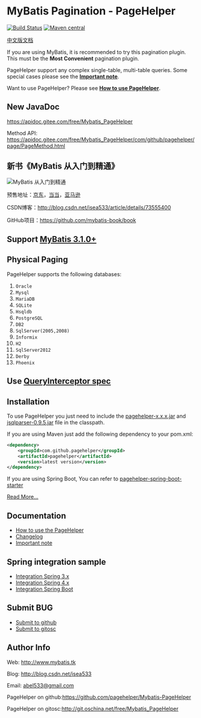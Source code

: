 # MyBatis Pagination - PageHelper

[![Build Status](https://travis-ci.org/pagehelper/Mybatis-PageHelper.svg?branch=master)](https://travis-ci.org/pagehelper/Mybatis-PageHelper)
[![Maven central](https://maven-badges.herokuapp.com/maven-central/com.github.pagehelper/pagehelper/badge.svg)](https://maven-badges.herokuapp.com/maven-central/com.github.pagehelper/pagehelper)

[中文版文档](https://github.com/pagehelper/Mybatis-PageHelper/blob/master/README_zh.md)

If you are using MyBatis, it is recommended to try this pagination plugin. 
This must be the **Most Convenient** pagination plugin.

PageHelper support any complex single-table, multi-table queries.
Some special cases please see the [**Important note**](https://github.com/pagehelper/Mybatis-PageHelper/blob/master/wikis/en/Important.md).

Want to use PageHelper? 
Please see [**How to use PageHelper**](https://github.com/pagehelper/Mybatis-PageHelper/blob/master/wikis/en/HowToUse.md).

## New JavaDoc

https://apidoc.gitee.com/free/Mybatis_PageHelper

Method API: https://apidoc.gitee.com/free/Mybatis_PageHelper/com/github/pagehelper/page/PageMethod.html

## 新书《MyBatis 从入门到精通》

![MyBatis 从入门到精通](https://github.com/mybatis-book/book/raw/master/book.png)

预售地址：[京东](https://item.jd.com/12103309.html)，[当当](http://product.dangdang.com/25098208.html)，[亚马逊](https://www.amazon.cn/MyBatis从入门到精通-刘增辉/dp/B072RC11DM/ref=sr_1_18?ie=UTF8&qid=1498007125&sr=8-18&keywords=mybatis)

CSDN博客：http://blog.csdn.net/isea533/article/details/73555400

GitHub项目：https://github.com/mybatis-book/book

## Support [MyBatis 3.1.0+](https://github.com/mybatis/mybatis-3)
## Physical Paging

PageHelper supports the following databases:

 1. `Oracle`
 2. `Mysql`
 3. `MariaDB`
 4. `SQLite`
 5. `Hsqldb`
 6. `PostgreSQL`
 7. `DB2`
 8. `SqlServer(2005,2008)`
 9. `Informix`
 10. `H2`
 11. `SqlServer2012`
 12. `Derby`
 13. `Phoenix`

## Use [QueryInterceptor spec](https://github.com/pagehelper/Mybatis-PageHelper/blob/master/src/main/java/com/github/pagehelper/QueryInterceptor.java) 

## Installation

To use PageHelper you just need to include the 
[pagehelper-x.x.x.jar](http://repo1.maven.org/maven2/com/github/pagehelper/pagehelper/) 
and [jsqlparser-0.9.5.jar](http://repo1.maven.org/maven2/com/github/jsqlparser/jsqlparser/0.9.5/) file in the classpath.

If you are using Maven just add the following dependency to your pom.xml:

```xml  
<dependency>
    <groupId>com.github.pagehelper</groupId>
    <artifactId>pagehelper</artifactId>
    <version>latest version</version>
</dependency>
```  

If you are using Spring Boot, You can refer to [pagehelper-spring-boot-starter](https://github.com/pagehelper/pagehelper-spring-boot)

[Read More...](https://github.com/pagehelper/Mybatis-PageHelper/blob/master/wikis/en/HowToUse.md)

## Documentation  
- [How to use the PageHelper](https://github.com/pagehelper/Mybatis-PageHelper/blob/master/wikis/en/HowToUse.md)
- [Changelog](https://github.com/pagehelper/Mybatis-PageHelper/blob/master/wikis/en/Changelog.md)
- [Important note](https://github.com/pagehelper/Mybatis-PageHelper/blob/master/wikis/en/Important.md)

## Spring integration sample
- [Integration Spring 3.x](https://github.com/abel533/Mybatis-Spring/tree/spring3.x)
- [Integration Spring 4.x](https://github.com/abel533/Mybatis-Spring)
- [Integration Spring Boot](https://github.com/abel533/MyBatis-Spring-Boot)

## Submit BUG
- [Submit to github](https://github.com/pagehelper/Mybatis-PageHelper/issues/new)
- [Submit to gitosc](http://git.oschina.net/free/Mybatis_PageHelper/issues/new?issue%5Bassignee_id%5D=&issue%5Bmilestone_id%5D=)

## Author Info
Web: http://www.mybatis.tk

Blog: http://blog.csdn.net/isea533

Email: abel533@gmail.com  

PageHelper on github:https://github.com/pagehelper/Mybatis-PageHelper

PageHelper on gitosc:http://git.oschina.net/free/Mybatis_PageHelper